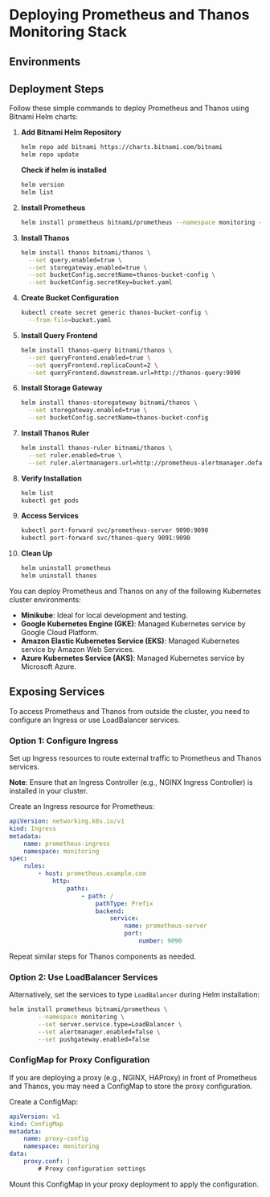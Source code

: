 # Deploying Prometheus and Thanos Monitoring Stack
## Environments
## Deployment Steps

Follow these simple commands to deploy Prometheus and Thanos using Bitnami Helm charts:

1. **Add Bitnami Helm Repository**
    ```bash
    helm repo add bitnami https://charts.bitnami.com/bitnami
    helm repo update
    ```
    **Check if helm is installed**
    ```bash
    helm version
    helm list
    ```

2. **Install Prometheus**
    ```bash
    helm install prometheus bitnami/prometheus --namespace monitoring --set server.service.type=LoadBalancer --set alertmanager.enabled=false --set pushgateway.enabled=false
    ```

3. **Install Thanos**
    ```bash
    helm install thanos bitnami/thanos \
      --set query.enabled=true \
      --set storegateway.enabled=true \
      --set bucketConfig.secretName=thanos-bucket-config \
      --set bucketConfig.secretKey=bucket.yaml
    ```

4. **Create Bucket Configuration**
    ```bash
    kubectl create secret generic thanos-bucket-config \
      --from-file=bucket.yaml
    ```

5. **Install Query Frontend**
    ```bash
    helm install thanos-query bitnami/thanos \
      --set queryFrontend.enabled=true \
      --set queryFrontend.replicaCount=2 \
      --set queryFrontend.downstream.url=http://thanos-query:9090
    ```

6. **Install Storage Gateway**
    ```bash
    helm install thanos-storegateway bitnami/thanos \
      --set storegateway.enabled=true \
      --set bucketConfig.secretName=thanos-bucket-config
    ```

7. **Install Thanos Ruler**
    ```bash
    helm install thanos-ruler bitnami/thanos \
      --set ruler.enabled=true \
      --set ruler.alertmanagers.url=http://prometheus-alertmanager.default.svc.cluster.local:9093
    ```

8. **Verify Installation**
    ```bash
    helm list
    kubectl get pods
    ```

9. **Access Services**
    ```bash
    kubectl port-forward svc/prometheus-server 9090:9090
    kubectl port-forward svc/thanos-query 9091:9090
    ```

10. **Clean Up**
    ```bash
    helm uninstall prometheus
    helm uninstall thanos
    ```

You can deploy Prometheus and Thanos on any of the following Kubernetes cluster environments:

- **Minikube**: Ideal for local development and testing.
- **Google Kubernetes Engine (GKE)**: Managed Kubernetes service by Google Cloud Platform.
- **Amazon Elastic Kubernetes Service (EKS)**: Managed Kubernetes service by Amazon Web Services.
- **Azure Kubernetes Service (AKS)**: Managed Kubernetes service by Microsoft Azure.
## Exposing Services

To access Prometheus and Thanos from outside the cluster, you need to configure an Ingress or use LoadBalancer services.

### Option 1: Configure Ingress

Set up Ingress resources to route external traffic to Prometheus and Thanos services.

**Note**: Ensure that an Ingress Controller (e.g., NGINX Ingress Controller) is installed in your cluster.

Create an Ingress resource for Prometheus:

```yaml
apiVersion: networking.k8s.io/v1
kind: Ingress
metadata:
    name: prometheus-ingress
    namespace: monitoring
spec:
    rules:
        - host: prometheus.example.com
            http:
                paths:
                    - path: /
                        pathType: Prefix
                        backend:
                            service:
                                name: prometheus-server
                                port:
                                    number: 9090
```

Repeat similar steps for Thanos components as needed.

### Option 2: Use LoadBalancer Services

Alternatively, set the services to type `LoadBalancer` during Helm installation:

```bash
helm install prometheus bitnami/prometheus \
        --namespace monitoring \
        --set server.service.type=LoadBalancer \
        --set alertmanager.enabled=false \
        --set pushgateway.enabled=false
```

### ConfigMap for Proxy Configuration

If you are deploying a proxy (e.g., NGINX, HAProxy) in front of Prometheus and Thanos, you may need a ConfigMap to store the proxy configuration.

Create a ConfigMap:

```yaml
apiVersion: v1
kind: ConfigMap
metadata:
    name: proxy-config
    namespace: monitoring
data:
    proxy.conf: |
        # Proxy configuration settings
```

Mount this ConfigMap in your proxy deployment to apply the configuration.
